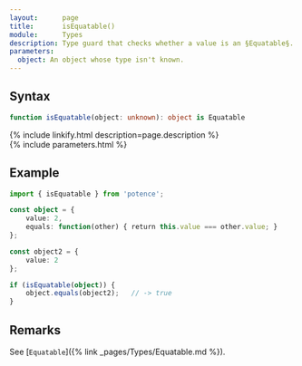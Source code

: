 ```yaml
---
layout:      page
title:       isEquatable()
module:      Types
description: Type guard that checks whether a value is an §Equatable§.
parameters:
  object: An object whose type isn't known.
---
```

## Syntax

```ts
function isEquatable(object: unknown): object is Equatable
```

<div class="description">{% include linkify.html description=page.description %}</div>
{% include parameters.html %}

## Example

```ts
import { isEquatable } from 'potence';

const object = {
    value: 2,
    equals: function(other) { return this.value === other.value; }
};

const object2 = {
    value: 2
};

if (isEquatable(object)) {
    object.equals(object2);   // -> true
}
```

## Remarks

See [`Equatable`]({% link _pages/Types/Equatable.md %}).

